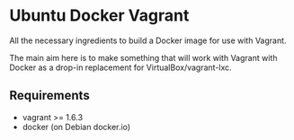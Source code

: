 # Ubuntu Docker Vagrant

All the necessary ingredients to build a Docker image for use with
Vagrant.

The main aim here is to make something that will work with Vagrant with
Docker as a drop-in replacement for VirtualBox/vagrant-lxc.

## Requirements

* vagrant >= 1.6.3
* docker (on Debian docker.io)
